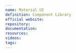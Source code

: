 ```yaml
---
name: Material UI
definition: Component Library
official website:
repository:
documentation:
resources:
videos: 
tags:
---
```

